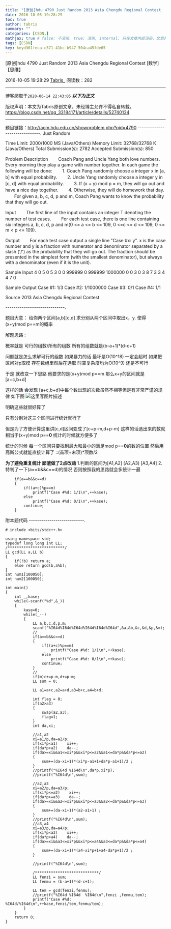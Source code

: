 ```yaml
---
title: "[原创]hdu 4790 Just Random 2013 Asia Chengdu Regional Contest  [数学]【思维】"
date: 2016-10-05 19:28:29
toc: true
author: tabris
summary: ""
categories: [CSDN,]
mathjax: true # false: 不渲染, true: 渲染, internal: 只在文章内部渲染，文章列表中不渲染
tags: [CSDN]
key: keyd361feca-c571-41bc-b947-504ca45fde65
---
```


[原创]hdu 4790 Just Random 2013 Asia Chengdu Regional Contest  [数学]【思维】

2016-10-05 19:28:29  [Tabris_](https://me.csdn.net/qq_33184171) 阅读数：282

---

博客爬取于`2020-06-14 22:43:05`
***以下为正文***

版权声明：本文为Tabris原创文章，未经博主允许不得私自转载。
https://blog.csdn.net/qq_33184171/article/details/52740134

<!-- more -->

---

题目链接：http://acm.hdu.edu.cn/showproblem.php?pid=4790
------------------------------.
Just Random

Time Limit: 2000/1000 MS (Java/Others)    Memory Limit: 32768/32768 K (Java/Others)
Total Submission(s): 2782    Accepted Submission(s): 850


Problem Description
　　Coach Pang and Uncle Yang both love numbers. Every morning they play a game with number together. In each game the following will be done:
　　1. Coach Pang randomly choose a integer x in [a, b] with equal probability.
　　2. Uncle Yang randomly choose a integer y in [c, d] with equal probability.
　　3. If (x + y) mod p = m, they will go out and have a nice day together.
　　4. Otherwise, they will do homework that day.
　　For given a, b, c, d, p and m, Coach Pang wants to know the probability that they will go out.


Input
　　The first line of the input contains an integer T denoting the number of test cases.
　　For each test case, there is one line containing six integers a, b, c, d, p and m(0 <= a <= b <= 109, 0 <=c <= d <= 109, 0 <= m < p <= 109).


Output
　　For each test case output a single line "Case #x: y". x is the case number and y is a fraction with numerator and denominator separated by a slash ('/') as the probability that they will go out. The fraction should be presented in the simplest form (with the smallest denominator), but always with a denominator (even if it is the unit).


Sample Input
4
0 5 0 5 3 0
0 999999 0 999999 1000000 0
0 3 0 3 8 7
3 3 4 4 7 0


Sample Output
Case #1: 1/3
Case #2: 1/1000000
Case #3: 0/1
Case #4: 1/1


Source
2013 Asia Chengdu Regional Contest

-----------------------------.

题目大意：
给你两个区间[a,b][c,d]
求分别从两个区间中取出x，y. 使得(x+y)mod p==m的概率


解题思路 :

概率就是
可行的组数/所有的组数
所有的组数就是(b-a+1)*(d-c+1)

问题就是怎么求解可行的组数
如果暴力的话 最坏是O(10^18)  一定会超时
如果把区间对p取模 存在数组里然后在选取 时空复杂度均为O(10^9)  还是不可行


于是 就改变一下思路
他要求的是(x+y)mod p==m 那么x+y的区间就是
[a+c,b+d]

这样的话 会发现 [a+c,b+d]中每个数出现的次数虽然不相等但是有非常严谨的规律   如下图
![这里写图片描述](http://img.blog.csdn.net/20161005192040178)

明确这些就很好算了

只有分别对这三个区间进行统计就行了

但是为了方便计算这里讲[c,d]区间变成了[c+p-m,d+p-m]
这样的话选出来的数就相当于(x+y)mod p==**0**
统计的时候就方便多了

统计的时候
每一个区间只要找到最大和最小的满足mod p==**0**的数的位置
然后用高斯公式就能直接计算了 ::(首项+末项)*项数/2

**为了避免重复统计 鄙渣做了2点改动**
1.判断的区间为[A1,A2] (A2,A3) [A3,A4]
2.特判了一下(a==b&&c==d)的情况 否则按照我的思路就会多统计一遍

```
	if(a==b&&c==d)
    {
        if((a+c)%p==m)
            printf("Case #%d: 1/1\n",++kase);
        else
            printf("Case #%d: 0/1\n",++kase);
        continue;
	}
```


附本题代码
---------------------------.
```
# include <bits/stdc++.h>

using namespace std;
typedef long long int LL;
/*************************/
LL gcd(LL a,LL b)
{
    if(!b) return a;
    else return gcd(b,a%b);
}
int num1[100050];
int num2[100050];

int main()
{
    int _,kase;
    while(~scanf("%d",&_))
    {
        kase=0;
        while(_--)
        {
            LL a,b,c,d,p,m;
            scanf("%I64d%I64d%I64d%I64d%I64d%I64d",&a,&b,&c,&d,&p,&m);
            //
            if(a==b&&c==d)
            {
                if((a+c)%p==m)
                    printf("Case #%d: 1/1\n",++kase);
                else
                    printf("Case #%d: 0/1\n",++kase);
                continue;
            }
            //
            if(m)c+=p-m,d+=p-m;
            LL sum = 0;

            LL a1=a+c,a2=a+d,a3=b+c,a4=b+d;

            int flag = 0;
            if(a2>a3)
            {
                swap(a2,a3);
                flag=1;
            }
            int da,xi;

            //a1,a2
            xi=a1/p,da=a2/p;
            if(xi*p<a1)    xi++;
            if(da*p>a2)    da--;
            if(da>=xi&&a1<=xi*p&&xi*p<=a2&&a1<=da*p&&da*p<=a2)
            {
                sum+=(da-xi+1)*(xi*p-a1+1+da*p-a1+1)/2 ;
            }
            //printf("%I64d %I64d\n",da*p,xi*p);
            //printf("%I64d\n",sum);

            //a2,a3
            xi=a2/p,da=a3/p;
            if(xi*p<=a2)    xi++;
            if(da*p>=a3)    da--;
            if(da>=xi&&a2<=xi*p&&xi*p<=a3&&a2<=da*p&&da*p<=a3)
            {
                sum+=(da-xi+1)*(a2-a1+1) ;
            }
            //printf("%I64d\n",sum);
            //a3,a4
            xi=a3/p,da=a4/p;
            if(xi*p<a3)    xi++;
            if(da*p>a4)    da--;
            if(da>=xi&&a3<=xi*p&&xi*p<=a4&&a3<=da*p&&da*p<=a4)
            {
                sum+=(da-xi+1)*(a4-xi*p+1+a4-da*p+1)/2 ;
            }

            //printf("%I64d\n",sum);

            /****************************/
            LL fenzi = sum;
            LL fenmu = (b-a+1)*(d-c+1);

            LL tem = gcd(fenzi,fenmu);
            //printf("%I64d %I64d  %I64d\n",fenzi ,fenmu,tem);
            printf("Case #%d: %I64d/%I64d\n",++kase,fenzi/tem,fenmu/tem);
        }
    }
    return 0;
}
```
